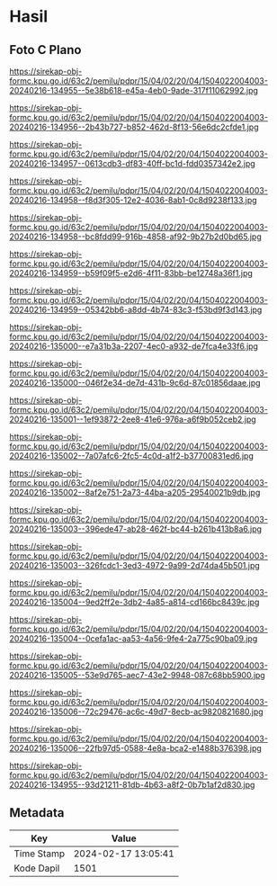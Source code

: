 # Hasil

## Foto C Plano

https://sirekap-obj-formc.kpu.go.id/63c2/pemilu/pdpr/15/04/02/20/04/1504022004003-20240216-134955--5e38b618-e45a-4eb0-9ade-317f11062992.jpg

https://sirekap-obj-formc.kpu.go.id/63c2/pemilu/pdpr/15/04/02/20/04/1504022004003-20240216-134956--2b43b727-b852-462d-8f13-56e6dc2cfde1.jpg

https://sirekap-obj-formc.kpu.go.id/63c2/pemilu/pdpr/15/04/02/20/04/1504022004003-20240216-134957--0613cdb3-df83-40ff-bc1d-fdd0357342e2.jpg

https://sirekap-obj-formc.kpu.go.id/63c2/pemilu/pdpr/15/04/02/20/04/1504022004003-20240216-134958--f8d3f305-12e2-4036-8ab1-0c8d9238f133.jpg

https://sirekap-obj-formc.kpu.go.id/63c2/pemilu/pdpr/15/04/02/20/04/1504022004003-20240216-134958--bc8fdd99-916b-4858-af92-9b27b2d0bd65.jpg

https://sirekap-obj-formc.kpu.go.id/63c2/pemilu/pdpr/15/04/02/20/04/1504022004003-20240216-134959--b59f09f5-e2d6-4f11-83bb-be12748a36f1.jpg

https://sirekap-obj-formc.kpu.go.id/63c2/pemilu/pdpr/15/04/02/20/04/1504022004003-20240216-134959--05342bb6-a8dd-4b74-83c3-f53bd9f3d143.jpg

https://sirekap-obj-formc.kpu.go.id/63c2/pemilu/pdpr/15/04/02/20/04/1504022004003-20240216-135000--e7a31b3a-2207-4ec0-a932-de7fca4e33f6.jpg

https://sirekap-obj-formc.kpu.go.id/63c2/pemilu/pdpr/15/04/02/20/04/1504022004003-20240216-135000--046f2e34-de7d-431b-9c6d-87c01856daae.jpg

https://sirekap-obj-formc.kpu.go.id/63c2/pemilu/pdpr/15/04/02/20/04/1504022004003-20240216-135001--1ef93872-2ee8-41e6-976a-a6f9b052ceb2.jpg

https://sirekap-obj-formc.kpu.go.id/63c2/pemilu/pdpr/15/04/02/20/04/1504022004003-20240216-135002--7a07afc6-2fc5-4c0d-a1f2-b37700831ed6.jpg

https://sirekap-obj-formc.kpu.go.id/63c2/pemilu/pdpr/15/04/02/20/04/1504022004003-20240216-135002--8af2e751-2a73-44ba-a205-29540021b9db.jpg

https://sirekap-obj-formc.kpu.go.id/63c2/pemilu/pdpr/15/04/02/20/04/1504022004003-20240216-135003--396ede47-ab28-462f-bc44-b261b413b8a6.jpg

https://sirekap-obj-formc.kpu.go.id/63c2/pemilu/pdpr/15/04/02/20/04/1504022004003-20240216-135003--326fcdc1-3ed3-4972-9a99-2d74da45b501.jpg

https://sirekap-obj-formc.kpu.go.id/63c2/pemilu/pdpr/15/04/02/20/04/1504022004003-20240216-135004--9ed2ff2e-3db2-4a85-a814-cd166bc8439c.jpg

https://sirekap-obj-formc.kpu.go.id/63c2/pemilu/pdpr/15/04/02/20/04/1504022004003-20240216-135004--0cefa1ac-aa53-4a56-9fe4-2a775c90ba09.jpg

https://sirekap-obj-formc.kpu.go.id/63c2/pemilu/pdpr/15/04/02/20/04/1504022004003-20240216-135005--53e9d765-aec7-43e2-9948-087c68bb5900.jpg

https://sirekap-obj-formc.kpu.go.id/63c2/pemilu/pdpr/15/04/02/20/04/1504022004003-20240216-135006--72c29476-ac6c-49d7-8ecb-ac9820821680.jpg

https://sirekap-obj-formc.kpu.go.id/63c2/pemilu/pdpr/15/04/02/20/04/1504022004003-20240216-135006--22fb97d5-0588-4e8a-bca2-e1488b376398.jpg

https://sirekap-obj-formc.kpu.go.id/63c2/pemilu/pdpr/15/04/02/20/04/1504022004003-20240216-134955--93d21211-81db-4b63-a8f2-0b7b1af2d830.jpg


## Metadata

| Key        | Value               |
| ---------- | ------------------- |
| Time Stamp | 2024-02-17 13:05:41 |
| Kode Dapil | 1501                |



